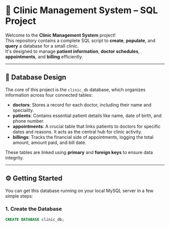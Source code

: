 # 🏥 Clinic Management System – SQL Project

Welcome to the **Clinic Management System** project!  
This repository contains a complete SQL script to **create**, **populate**, and **query** a database for a small clinic.  
It's designed to manage **patient information**, **doctor schedules**, **appointments**, and **billing** efficiently.

---

## 📐 Database Design

The core of this project is the `clinic_db` database, which organizes information across four connected tables:

- **doctors**: Stores a record for each doctor, including their name and speciality.
- **patients**: Contains essential patient details like name, date of birth, and phone number.
- **appointments**: A crucial table that links patients to doctors for specific dates and reasons. It acts as the central hub for clinic activity.
- **billings**: Tracks the financial side of appointments, logging the total amount, amount paid, and bill date.

These tables are linked using **primary** and **foreign keys** to ensure data integrity.

---

## ⚙️ Getting Started

You can get this database running on your local MySQL server in a few simple steps:

### 1. Create the Database

```sql
CREATE DATABASE clinic_db;

